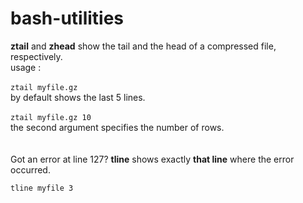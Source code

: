 # bash-utilities

**ztail** and **zhead** show the tail and the head of a compressed file, respectively.
 <br />
usage : 
 <br />
 <br />
`ztail myfile.gz`
 <br />
by default shows the last 5 lines.
 <br />
 <br />
`ztail myfile.gz 10`
 <br />
the second argument specifies the number of rows.
 <br />
 <br />
 <br />
Got an error at line 127?
**tline** shows exactly **that line** where the error occurred.

`tline myfile 3`
